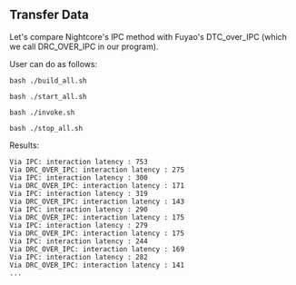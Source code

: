 Transfer Data
---

Let's compare Nightcore's IPC method with Fuyao's DTC_over_IPC (which we call DRC_OVER_IPC in our program).

User can do as follows:
```shell
bash ./build_all.sh

bash ./start_all.sh

bash ./invoke.sh

bash ./stop_all.sh
```

Results:
```shell
Via IPC: interaction latency : 753
Via DRC_OVER_IPC: interaction latency : 275
Via IPC: interaction latency : 300
Via DRC_OVER_IPC: interaction latency : 171
Via IPC: interaction latency : 319
Via DRC_OVER_IPC: interaction latency : 143
Via IPC: interaction latency : 290
Via DRC_OVER_IPC: interaction latency : 175
Via IPC: interaction latency : 279
Via DRC_OVER_IPC: interaction latency : 175
Via IPC: interaction latency : 244
Via DRC_OVER_IPC: interaction latency : 169
Via IPC: interaction latency : 282
Via DRC_OVER_IPC: interaction latency : 141
...
```